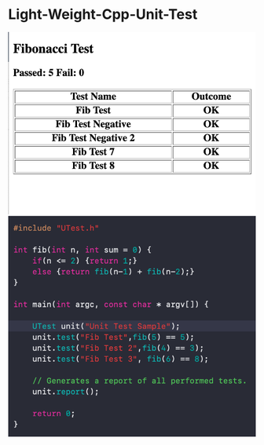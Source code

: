 # Light-Weight-Cpp-Unit-Test
![](https://github.com/LuisRobaina/Light-Weight-Cpp-Unit-Test/blob/master/HTML%20report.png)
![](https://github.com/LuisRobaina/Light-Weight-Cpp-Unit-Test/blob/master/Usage.png)


